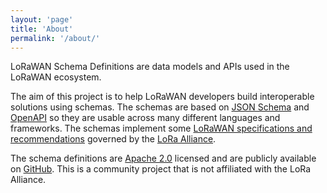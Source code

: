 ```yaml
---
layout: 'page'
title: 'About'
permalink: '/about/'
---
```


LoRaWAN Schema Definitions are data models and APIs used in the LoRaWAN ecosystem.

The aim of this project is to help LoRaWAN developers build interoperable solutions using schemas. The schemas are based on [JSON Schema][json-schema] and [OpenAPI][open-api] so they are usable across many different languages and frameworks. The schemas implement some [LoRaWAN specifications and recommendations][lorawan-specifications] governed by the [LoRa Alliance][lora-alliance].

The schema definitions are [Apache 2.0][license] licensed and are publicly available on [GitHub][gh-lorawan-schema]. This is a community project that is not affiliated with the LoRa Alliance.

[json-schema]: https://json-schema.org
[open-api]: https://www.openapis.org/
[lorawan-specifications]: https://lora-alliance.org/lorawan-for-developers
[lora-alliance]: https://www.lora-alliance.org
[license]: https://opensource.org/licenses/Apache-2.0
[gh-lorawan-schema]: https://github.com/lorawan-schema
